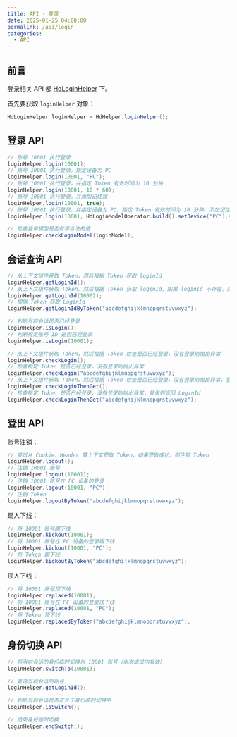 ```yaml
---
title: API - 登录
date: 2025-01-25 04:00:00
permalink: /api/login
categories:
  - API
---
```



## 前言

登录相关 API 都 [HdLoginHelper](https://github.com/Kele-Bingtang/hd-security/tree/master/hd-security-core/src/main/java/cn/youngkbt/hdsecurity/hd/HdLoginHelper.java) 下。

首先要获取 `loginHelper` 对象：

```java
HdLoginHelper loginHelper = HdHelper.loginHelper();
```

## 登录 API

```java
// 账号 10001 执行登录
loginHelper.login(10001);
// 账号 10001 执行登录，指定设备为 PC
loginHelper.login(10001, "PC");
// 账号 10001 执行登录，并指定 Token 有效时间为 10 分钟
loginHelper.login(10001, 10 * 60);
// 账号 10001 执行登录，并添加记住我
loginHelper.login(10001, true);
// 账号 10001 执行登录，并指定设备为 PC，指定 Token 有效时间为 10 分钟，添加记住我功能
loginHelper.login(10001, HdLoginModelOperator.build().setDevice("PC").setTokenExpireTime(10 * 60).setRememberMe(true));

// 检查登录模型是否有不合法的值
loginHelper.checkLoginModel(loginModel);
```

## 会话查询 API

```java
// 从上下文组件获取 Token，然后根据 Token 获取 loginId
loginHelper.getLoginId();
// 从上下文组件获取 Token，然后根据 Token 获取 loginId，如果 loginId 不存在，则返回 10002
loginHelper.getLoginId(10002);
// 根据 Token 获取 LoginId
loginHelper.getLoginIdByToken("abcdefghijklmnopqrstuvwxyz");

// 判断当前会话是否已经登录
loginHelper.isLogin();
// 判断指定账号 ID 是否已经登录
loginHelper.isLogin(10001);

// 从上下文组件获取 Token，然后根据 Token 检查是否已经登录，没有登录则抛出异常
loginHelper.checkLogin();
// 检查指定 Token 是否已经登录，没有登录则抛出异常
loginHelper.checkLogin("abcdefghijklmnopqrstuvwxyz");
// 从上下文组件获取 Token，然后根据 Token 检查是否已经登录，没有登录则抛出异常，登录则返回 LoginId
loginHelper.checkLoginThenGet();
// 检查指定 Token 是否已经登录，没有登录则抛出异常，登录则返回 LoginId
loginHelper.checkLoginThenGet("abcdefghijklmnopqrstuvwxyz");
```

## 登出 API

账号注销：

```java
// 尝试从 Cookie、Header 等上下文获取 Token，如果获取成功，则注销 Token
loginHelper.logout();
// 注销 10001 账号
loginHelper.logout(10001);
// 注销 10001 账号在 PC 设备的登录
loginHelper.logout(10001, "PC");
// 注销 Token
loginHelper.logoutByToken("abcdefghijklmnopqrstuvwxyz");
```

踢人下线：

```java
// 将 10001 账号踢下线
loginHelper.kickout(10001);
// 将 10001 账号在 PC 设备的登录踢下线
loginHelper.kickout(10001, "PC");
// 将 Token 踢下线
loginHelper.kickoutByToken("abcdefghijklmnopqrstuvwxyz");
```

顶人下线：

```java
// 将 10001 账号顶下线
loginHelper.replaced(10001);
// 将 10001 账号在 PC 设备的登录顶下线
loginHelper.replaced(10001, "PC");
// 将 Token 顶下线
loginHelper.replacedByToken("abcdefghijklmnopqrstuvwxyz");
```

## 身份切换 API

```java
// 将当前会话的身份临时切换为 10001 账号（本次请求内有效）
loginHelper.switchTo(10001);

// 查询当前会话的账号
loginHelper.getLoginId();

// 判断当前会话是否正处于身份临时切换中
loginHelper.isSwitch();

// 结束身份临时切换
loginHelper.endSwitch();
```
